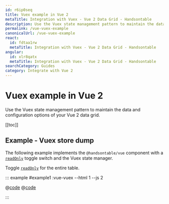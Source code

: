 ```yaml
---
id: r6ip0seq
title: Vuex example in Vue 2
metaTitle: Integration with Vuex - Vue 2 Data Grid - Handsontable
description: Use the Vuex state management pattern to maintain the data and configuration options of your Vue 2 data grid.
permalink: /vue-vuex-example
canonicalUrl: /vue-vuex-example
react:
  id: fdtaa1rw
  metaTitle: Integration with Vuex - Vue 2 Data Grid - Handsontable
angular:
  id: xlr8qatx
  metaTitle: Integration with Vuex - Vue 2 Data Grid - Handsontable
searchCategory: Guides
category: Integrate with Vue 2
---
```


# Vuex example in Vue 2

Use the Vuex state management pattern to maintain the data and configuration options of your Vue 2 data grid.

[[toc]]

## Example - Vuex store dump

The following example implements the `@handsontable/vue` component with a [`readOnly`](@/api/options.md#readonly) toggle switch and the Vuex state manager.

Toggle [`readOnly`](@/api/options.md#readonly) for the entire table.

::: example #example1 :vue-vuex --html 1 --js 2

@[code](@/content/guides/integrate-with-vue/vue-vuex-example/vue/example1.html)
@[code](@/content/guides/integrate-with-vue/vue-vuex-example/vue/example1.js)

:::

